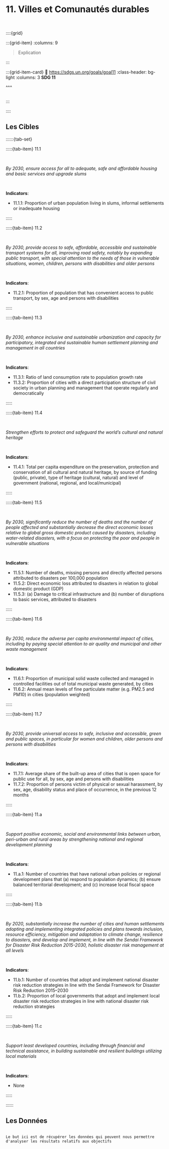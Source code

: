 # 11. Villes et Comunautés durables

<br>

::::{grid}

:::{grid-item}
:columns: 9

> Explication


:::

:::{grid-item-card}
:link: https://sdgs.un.org/goals/goal11
:class-header: bg-light
:columns: 3
**SDG 11**

^^^

```{image} ../../_static/Images/F-SDG-Icons-2019-WEB/F-WEB-Goal-11.png

```

:::

::::

## Les Cibles

::::::{tab-set} 

:::::{tab-item} 11.1

<br>

*By 2030, ensure access for all to adequate, safe and affordable housing and basic services and upgrade slums*

<br>

**Indicators**:

- 11.1.1: Proportion of urban population living in slums, informal settlements or inadequate housing

:::::

:::::{tab-item} 11.2

<br>

*By 2030, provide access to safe, affordable, accessible and sustainable transport systems for all, improving road safety, notably by expanding public transport, with special attention to the needs of those in vulnerable situations, women, children, persons with disabilities and older persons*

<br>

**Indicators**:

- 11.2.1: Proportion of population that has convenient access to public transport, by sex, age and persons with disabilities

:::::

:::::{tab-item} 11.3

<br>

*By 2030, enhance inclusive and sustainable urbanization and capacity for participatory, integrated and sustainable human settlement planning and management in all countries*

<br>

**Indicators**:
    
- 11.3.1: Ratio of land consumption rate to population growth rate
- 11.3.2: Proportion of cities with a direct participation structure of civil society in urban planning and management that operate regularly and democratically

:::::

:::::{tab-item} 11.4

<br>

*Strengthen efforts to protect and safeguard the world’s cultural and natural heritage*

<br>

**Indicators**:

- 11.4.1: Total per capita expenditure on the preservation, protection and conservation of all cultural and natural heritage, by source of funding (public, private), type of heritage (cultural, natural) and level of government (national, regional, and local/municipal)

    
:::::

:::::{tab-item} 11.5

<br>

*By 2030, significantly reduce the number of deaths and the number of people affected and substantially decrease the direct economic losses relative to global gross domestic product caused by disasters, including water-related disasters, with a focus on protecting the poor and people in vulnerable situations*

<br>

**Indicators**:

- 11.5.1: Number of deaths, missing persons and directly affected persons attributed to disasters per 100,000 population
- 11.5.2: Direct economic loss attributed to disasters in relation to global domestic product (GDP)
- 11.5.3: (a) Damage to critical infrastructure and (b) number of disruptions to basic services, attributed to disasters

    
:::::

:::::{tab-item} 11.6

<br>

*By 2030, reduce the adverse per capita environmental impact of cities, including by paying special attention to air quality and municipal and other waste management*

<br>

**Indicators**:

- 11.6.1: Proportion of municipal solid waste collected and managed in controlled facilities out of total municipal waste generated, by cities
- 11.6.2: Annual mean levels of fine particulate matter (e.g. PM2.5 and PM10) in cities (population weighted)


    
:::::

:::::{tab-item} 11.7

<br>

*By 2030, provide universal access to safe, inclusive and accessible, green and public spaces, in particular for women and children, older persons and persons with disabilities*

<br>

**Indicators**:

- 11.7.1: Average share of the built-up area of cities that is open space for public use for all, by sex, age and persons with disabilities
- 11.7.2: Proportion of persons victim of physical or sexual harassment, by sex, age, disability status and place of occurrence, in the previous 12 months


    
:::::

:::::{tab-item} 11.a

<br>

*Support positive economic, social and environmental links between urban, peri-urban and rural areas by strengthening national and regional development planning*

<br>

**Indicators**:

- 11.a.1: Number of countries that have national urban policies or regional development plans that (a) respond to population dynamics; (b) ensure balanced territorial development; and (c) increase local fiscal space

:::::

:::::{tab-item} 11.b

<br>

*By 2020, substantially increase the number of cities and human settlements adopting and implementing integrated policies and plans towards inclusion, resource efficiency, mitigation and adaptation to climate change, resilience to disasters, and develop and implement, in line with the Sendai Framework for Disaster Risk Reduction 2015-2030, holistic disaster risk management at all levels*

<br>

**Indicators**:

- 11.b.1: Number of countries that adopt and implement national disaster risk reduction strategies in line with the Sendai Framework for Disaster Risk Reduction 2015–2030
- 11.b.2: Proportion of local governments that adopt and implement local disaster risk reduction strategies in line with national disaster risk reduction strategies


:::::

:::::{tab-item} 11.c

<br>

*Support least developed countries, including through financial and technical assistance, in building sustainable and resilient buildings utilizing local materials*

<br>

**Indicators**:

- None

:::::

::::::

## Les Données

```{note}

Le but ici est de récupérer les données qui peuvent nous permettre d'analyser les résultats relatifs aux objectifs

```